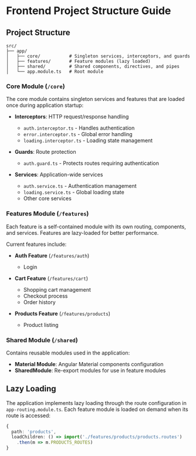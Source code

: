 # Frontend Project Structure Guide

## Project Structure

```
src/
├── app/
│   ├── core/           # Singleton services, interceptors, and guards
│   ├── features/       # Feature modules (lazy loaded)
│   ├── shared/         # Shared components, directives, and pipes
│   └── app.module.ts   # Root module
```

### Core Module (`/core`)
The core module contains singleton services and features that are loaded once during application startup:

- **Interceptors**: HTTP request/response handling
  - `auth.interceptor.ts` - Handles authentication
  - `error.interceptor.ts` - Global error handling
  - `loading.interceptor.ts` - Loading state management

- **Guards**: Route protection
  - `auth.guard.ts` - Protects routes requiring authentication

- **Services**: Application-wide services
  - `auth.service.ts` - Authentication management
  - `loading.service.ts` - Global loading state
  - Other core services

### Features Module (`/features`)
Each feature is a self-contained module with its own routing, components, and services. Features are lazy-loaded for better performance.

Current features include:

- **Auth Feature** (`/features/auth`)
  - Login

- **Cart Feature** (`/features/cart`)
  - Shopping cart management
  - Checkout process
  - Order history

- **Products Feature** (`/features/products`)
  - Product listing

### Shared Module (`/shared`)
Contains reusable modules used in the application:

- **Material Module**: Angular Material components configuration
- **SharedModule**: Re-export modules for use in feature modules

## Lazy Loading
The application implements lazy loading through the route configuration in `app-routing.module.ts`. Each feature module is loaded on demand when its route is accessed:

```typescript
{
  path: 'products',
  loadChildren: () => import('./features/products/products.routes')
    .then(m => m.PRODUCTS_ROUTES)
}
```
